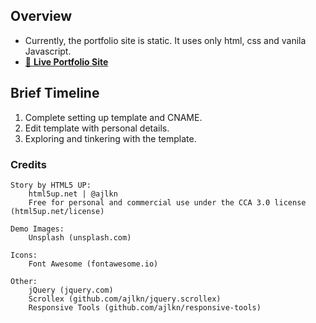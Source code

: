 ## Overview ##

- Currently, the portfolio site is static. It uses only html, css and vanila Javascript.
- [🚀 **Live Portfolio Site**](https://wizlee.dev)

## Brief Timeline ##

1. Complete setting up template and CNAME.
2. Edit template with personal details.
3. Exploring and tinkering with the template.


### Credits ###

    Story by HTML5 UP:
        html5up.net | @ajlkn
        Free for personal and commercial use under the CCA 3.0 license (html5up.net/license)

    Demo Images:
        Unsplash (unsplash.com)

    Icons:
        Font Awesome (fontawesome.io)

    Other:
        jQuery (jquery.com)
        Scrollex (github.com/ajlkn/jquery.scrollex)
        Responsive Tools (github.com/ajlkn/responsive-tools)
